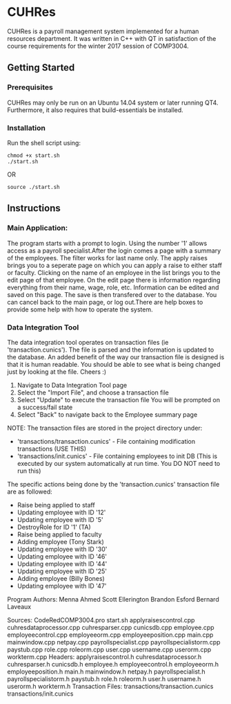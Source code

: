 # CUHRes
CUHRes is a payroll management system implemented for a human resources department. It was written in C++ with QT in satisfaction of the course requirements for the winter 2017 session of COMP3004.

## Getting Started
### Prerequisites
CUHRes may only be run on an Ubuntu 14.04 system or later running QT4. Furthermore, 
it also requires that build-essentials be installed.

### Installation
Run the shell script using:
```
chmod +x start.sh
./start.sh
```
OR
```
source ./start.sh
```

## Instructions
### Main Application:
The program starts with a prompt to login. Using the number '1' allows access as a payroll specialist.After the login comes a page with a summary of the employees.
The filter works for last name only. The apply raises brings you to a seperate page on which you can apply a raise to either staff or faculty. Clicking on the name of an employee in the list brings you to the edit page of that employee.  On the edit page there is information regarding everything from their name, wage, role, etc. 
Information can be edited and saved on this page. The save is then transfered over to the database. You can cancel back to the main page, or log out.There are help boxes to provide some help with how to operate the system.

### Data Integration Tool 
The data integration tool operates on transaction files (ie 'transaction.cunics').
The file is parsed and the information is updated to the database. An added benefit of the way our transaction file is designed is that it is human readable. You should be able to see what is being changed just by looking at the file. Cheers :)

1. Navigate to Data Integration Tool page
2. Select the "Import File", and choose a transaction file
3. Select "Update" to execute the transaction file You will be prompted on a success/fail state
4. Select "Back" to navigate back to the Employee summary page

NOTE: The transaction files are stored in the project directory under:
  - 'transactions/transaction.cunics' - File containing modification transactions (USE THIS) 
  - 'transactions/init.cunics' 	    - File containing employees to init DB (This is executed by our system automatically at run time. You DO NOT need to run this)

The specific actions being done by the 'transaction.cunics' transaction file are as followed:
- Raise being applied to staff
- Updating employee with ID '12'
- Updating employee with ID '5'
- DestroyRole for ID '1' (TA)
- Raise being applied to faculty
- Adding employee (Tony Stark)
- Updating employee with ID '30'
- Updating employee with ID '46'
- Updating employee with ID '44'
- Updating employee with ID '25'
- Adding employee (Billy Bones)
- Updating employee with ID '47'

Program Authors:
	Menna Ahmed
	Scott Ellerington
	Brandon Esford
	Bernard Laveaux

Sources:
	CodeRedCOMP3004.pro
	start.sh
	applyraisescontrol.cpp
	cuhresdataprocessor.cpp
	cuhresparser.cpp
	cunicsdb.cpp
	employee.cpp
	employeecontrol.cpp
	employeeorm.cpp
	employeeposition.cpp
	main.cpp
	mainwindow.cpp
	netpay.cpp
	payrollspecialist.cpp
	payrollspecialistorm.cpp
	paystub.cpp
	role.cpp
	roleorm.cpp
	user.cpp
	username.cpp
	userorm.cpp
	workterm.cpp
Headers:
	applyraisescontrol.h
	cuhresdataprocessor.h
	cuhresparser.h
	cunicsdb.h
	employee.h
	employeecontrol.h
	employeeorm.h
	employeeposition.h
	main.h
	mainwindow.h
	netpay.h
	payrollspecialist.h
	payrollspecialistorm.h
	paystub.h
	role.h
	roleorm.h
	user.h
	username.h
	userorm.h
	workterm.h
Transaction Files:
	transactions/transaction.cunics
	transactions/init.cunics
	
